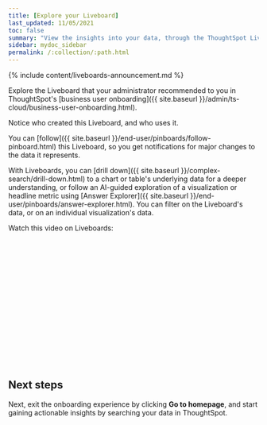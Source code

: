```yaml
---
title: [Explore your Liveboard]
last_updated: 11/05/2021
toc: false
summary: "View the insights into your data, through the ThoughtSpot Liveboard."
sidebar: mydoc_sidebar
permalink: /:collection/:path.html
---
```


{% include content/liveboards-announcement.md %}

Explore the Liveboard that your administrator recommended to you in ThoughtSpot's [business user onboarding]({{ site.baseurl }}/admin/ts-cloud/business-user-onboarding.html).

Notice who created this Liveboard, and who uses it.

You can [follow]({{ site.baseurl }}/end-user/pinboards/follow-pinboard.html) this Liveboard, so you get notifications for major changes to the data it represents.

With Liveboards, you can [drill down]({{ site.baseurl }}/complex-search/drill-down.html) to a chart or table's underlying data for a deeper understanding, or follow an AI-guided exploration of a visualization or headline metric using [Answer Explorer]({{ site.baseurl }}/end-user/pinboards/answer-explorer.html). You can filter on the Liveboard's data, or on an individual visualization's data.   

Watch this video on Liveboards:

<script src="https://fast.wistia.com/embed/medias/b5boef4vho.jsonp" async></script><script src="https://fast.wistia.com/assets/external/E-v1.js" async></script><span class="wistia_embed wistia_async_b5boef4vho popover=true popoverAnimateThumbnail=true popoverBorderColor=4E55FD popoverBorderWidth=2" style="display:inline-block;height:252px;position:relative;width:450px">&nbsp;</span>

## Next steps
Next, exit the onboarding experience by clicking **Go to homepage**, and start gaining actionable insights by searching your data in ThoughtSpot.
